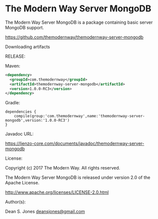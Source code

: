 The Modern Way Server MongoDB
======

The Modern Way Server MongoDB is a package containing basic server MongoDB support.

https://github.com/themodernway/themodernway-server-mongodb

Downloading artifacts

RELEASE:

Maven:
```xml
<dependency>
  <groupId>com.themodernway</groupId>
  <artifactId>themodernway-server-mongodb</artifactId>
  <version>1.0.0-RC3</version>
</dependency>
```
Gradle:

```
dependencies {
    compile(group:'com.themodernway',name:'themodernway-server-mongodb',version:'1.0.0-RC3')
}
```
Javadoc URL:

https://lienzo-core.com/documents/javadoc/themodernway-server-mongodb

License:

Copyright (c) 2017 The Modern Way. All rights reserved.

The Modern Way Server MongoDB is released under version 2.0 of the Apache License.

http://www.apache.org/licenses/LICENSE-2.0.html

Author(s):

Dean S. Jones
deansjones@gmail.com